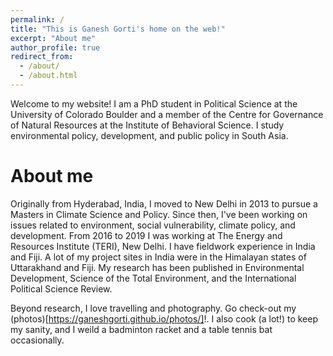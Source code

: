 ```yaml
---
permalink: /
title: "This is Ganesh Gorti's home on the web!"
excerpt: "About me"
author_profile: true
redirect_from: 
  - /about/
  - /about.html
---
```


Welcome to my website! I am a PhD student in Political Science at the University of Colorado Boulder and a member of the Centre for Governance of Natural Resources at the Institute of Behavioral Science. I study environmental policy, development, and public policy in South Asia.


About me
======
Originally from Hyderabad, India, I moved to New Delhi in 2013 to pursue a Masters in Climate Science and Policy. Since then, I've been working on issues related to environment, social vulnerability, climate policy, and development. From 2016 to 2019 I was working at The Energy and Resources Institute (TERI), New Delhi. I have fieldwork experience in India and Fiji. A lot of my project sites in India were in the Himalayan states of Uttarakhand and Fiji. My research has been published in Environmental Development, Science of the Total Environment, and the International Political Science Review.

Beyond research, I love travelling and photography. Go check-out my (photos)[https://ganeshgorti.github.io/photos/]!. I also cook (a lot!) to keep my sanity, and I weild a badminton racket and a table tennis bat occasionally. 
